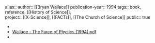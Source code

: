 alias::
author:: [[Bryan Wallace]] 
publication-year:: 1994
tags:: book, reference, [[History of Science]],  
project:: [[X-Science]], [[FACTs]], [[The Church of Science]] 
public:: true

-
- [Wallace - The Farce of Physics (1994).pdf](hook://file/mAepqje2P?p=RnJlc2ggRkFDVHMgNEMvRnJlZSBFbmVyZ3kgJiBBbnRpZ3Jhdml0eQ==&n=Wallace%20%2D%20The%20Farce%20of%20Physics%20%281994%29%2Epdf)
-